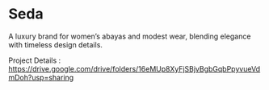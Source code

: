 # Seda
A luxury brand for women’s abayas and modest wear, blending elegance with timeless design details.

Project Details : https://drive.google.com/drive/folders/16eMUp8XyFjSBjvBgbGqbPpyvueVdmDoh?usp=sharing
